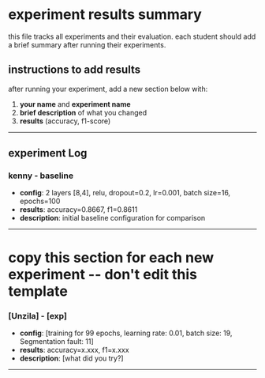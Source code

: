 # experiment results summary

this file tracks all experiments and their evaluation. each student should add a brief summary after running their experiments.

## instructions to add results

after running your experiment, add a new section below with:
1. **your name** and **experiment name**
2. **brief description** of what you changed
3. **results** (accuracy, f1-score)

---

## experiment Log

### kenny - baseline
- **config**: 2 layers [8,4], relu, dropout=0.2, lr=0.001, batch size=16, epochs=100
- **results**: accuracy=0.8667, f1=0.8611
- **description**: initial baseline configuration for comparison

---

# copy this section for each new experiment -- don't edit this template
### [Unzila] - [exp]  
- **config**: [training for 99 epochs, learning rate: 0.01, batch size: 19, Segmentation fault: 11]
- **results**: accuracy=x.xxx, f1=x.xxx
- **description**: [what did you try?]

---
<!-- add experiments summary above this line -->
